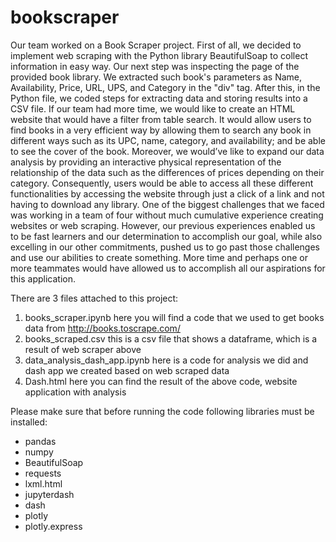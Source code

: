 # bookscraper

Our team worked on a Book Scraper project. First of all, we decided to implement web scraping with the Python library BeautifulSoap to collect information in easy way. Our next step was inspecting the page of the provided book library. We extracted such book's parameters as Name, Availability, Price, URL, UPS, and Category in the "div" tag. After this, in the Python file, we coded steps for extracting data and storing results into a CSV file. If our team had more time, we would like to create an HTML website that would have a filter from table search. It would allow users to find books in a very efficient way by allowing them to search any book in different ways such as its UPC, name, category, and availability; and be able to see the cover of the book. Moreover, we would’ve like to expand our data analysis by providing an interactive physical representation of the relationship of the data such as the differences of prices depending on their category. Consequently, users would be able to access all these different functionalities by accessing the website through just a click of a link and not having to download any library. One of the biggest challenges that we faced was working in a team of four without much cumulative experience creating websites or web scraping. However, our previous experiences enabled us to be fast learners and our determination to accomplish our goal, while also excelling in our other commitments, pushed us to go past those challenges and use our abilities to create something. More time and perhaps one or more teammates would have allowed us to accomplish all our aspirations for this application.

There are 3 files attached to this project:
1) books_scraper.ipynb
   here you will find a code that we used to get books data from http://books.toscrape.com/  
2) books_scraped.csv
   this is a csv file that shows a dataframe, which is a result of web scraper above
3) data_analysis_dash_app.ipynb
   here is a code for analysis we did and dash app we created based on web scraped data
4) Dash.html
   here you can find the result of the above code, website application with analysis
   
   
Please make sure that before running the code following libraries must be installed:
 - pandas
 - numpy
 - BeautifulSoap
 - requests
 - lxml.html
 - jupyterdash
 - dash
 - plotly
 - plotly.express
 
 
   
   
   

